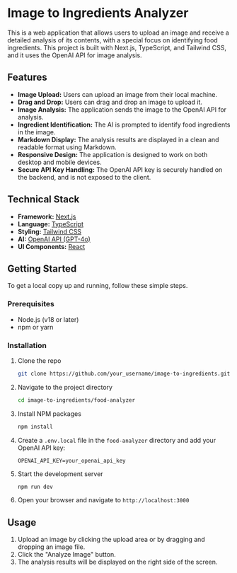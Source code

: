 # Image to Ingredients Analyzer

This is a web application that allows users to upload an image and receive a detailed analysis of its contents, with a special focus on identifying food ingredients. This project is built with Next.js, TypeScript, and Tailwind CSS, and it uses the OpenAI API for image analysis.

## Features

- **Image Upload:** Users can upload an image from their local machine.
- **Drag and Drop:** Users can drag and drop an image to upload it.
- **Image Analysis:** The application sends the image to the OpenAI API for analysis.
- **Ingredient Identification:** The AI is prompted to identify food ingredients in the image.
- **Markdown Display:** The analysis results are displayed in a clean and readable format using Markdown.
- **Responsive Design:** The application is designed to work on both desktop and mobile devices.
- **Secure API Key Handling:** The OpenAI API key is securely handled on the backend, and is not exposed to the client.

## Technical Stack

- **Framework:** [Next.js](https://nextjs.org/)
- **Language:** [TypeScript](https://www.typescriptlang.org/)
- **Styling:** [Tailwind CSS](https://tailwindcss.com/)
- **AI:** [OpenAI API (GPT-4o)](https://openai.com/)
- **UI Components:** [React](https://reactjs.org/)

## Getting Started

To get a local copy up and running, follow these simple steps.

### Prerequisites

- Node.js (v18 or later)
- npm or yarn

### Installation

1. Clone the repo
   ```sh
   git clone https://github.com/your_username/image-to-ingredients.git
   ```
2. Navigate to the project directory
   ```sh
   cd image-to-ingredients/food-analyzer
   ```
3. Install NPM packages
   ```sh
   npm install
   ```
4. Create a `.env.local` file in the `food-analyzer` directory and add your OpenAI API key:
    ```
    OPENAI_API_KEY=your_openai_api_key
    ```
5. Start the development server
    ```sh
    npm run dev
    ```
6. Open your browser and navigate to `http://localhost:3000`

## Usage

1. Upload an image by clicking the upload area or by dragging and dropping an image file.
2. Click the "Analyze Image" button.
3. The analysis results will be displayed on the right side of the screen.


